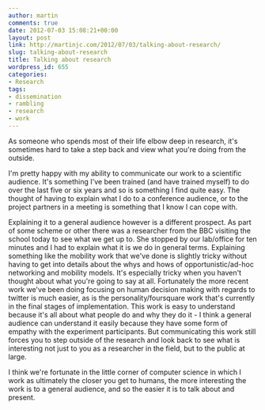 ```yaml
---
author: martin
comments: true
date: 2012-07-03 15:08:21+00:00
layout: post
link: http://martinjc.com/2012/07/03/talking-about-research/
slug: talking-about-research
title: Talking about research
wordpress_id: 655
categories:
- Research
tags:
- dissemination
- rambling
- research
- work
---
```


As someone who spends most of their life elbow deep in research, it's sometimes hard to take a step back and view what you're doing from the outside.

I'm pretty happy with my ability to communicate our work to a scientific audience. It's something I've been trained (and have trained myself) to do over the last five or six years and so is something I find quite easy. The thought of having to explain what I do to a conference audience, or to the project partners in a meeting is something that I know I can cope with.

Explaining it to a general audience however is a different prospect. As part of some scheme or other there was a researcher from the BBC visiting the school today to see what we get up to. She stopped by our lab/office for ten minutes and I had to explain what it is we do in general terms. Explaining something like the mobility work that we've done is slightly tricky without having to get into details about the whys and hows of opportunistic/ad-hoc networking and mobility models. It's especially tricky when you haven't thought about what you're going to say at all. Fortunately the more recent work we've been doing focusing on human decision making with regards to twitter is much easier, as is the personality/foursquare work that's currently in the final stages of implementation. This work is easy to understand because it's all about what people do and why they do it - I think a general audience can understand it easily because they have some form of empathy with the experiment participants. But communicating this work still forces you to step outside of the research and look back to see what is interesting not just to you as a researcher in the field, but to the public at large.

I think we're fortunate in the little corner of computer science in which I work as ultimately the closer you get to humans, the more interesting the work is to a general audience, and so the easier it is to talk about and present.
